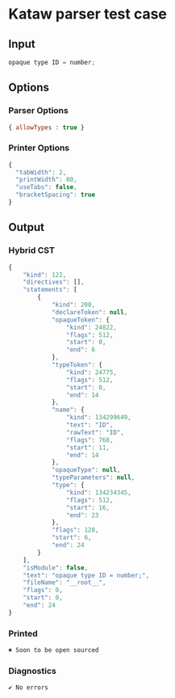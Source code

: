 # Kataw parser test case

## Input

`````js
opaque type ID = number;
`````

## Options

### Parser Options

`````js
{ allowTypes : true }
`````

### Printer Options

`````js
{
  "tabWidth": 2,
  "printWidth": 80,
  "useTabs": false,
  "bracketSpacing": true
}
`````

## Output

### Hybrid CST

```javascript
{
    "kind": 122,
    "directives": [],
    "statements": [
        {
            "kind": 200,
            "declareToken": null,
            "opaqueToken": {
                "kind": 24822,
                "flags": 512,
                "start": 0,
                "end": 6
            },
            "typeToken": {
                "kind": 24775,
                "flags": 512,
                "start": 0,
                "end": 14
            },
            "name": {
                "kind": 134299649,
                "text": "ID",
                "rawText": "ID",
                "flags": 768,
                "start": 11,
                "end": 14
            },
            "opaqueType": null,
            "typeParameters": null,
            "type": {
                "kind": 134234345,
                "flags": 512,
                "start": 16,
                "end": 23
            },
            "flags": 128,
            "start": 6,
            "end": 24
        }
    ],
    "isModule": false,
    "text": "opaque type ID = number;",
    "fileName": "__root__",
    "flags": 0,
    "start": 0,
    "end": 24
}
```

### Printed

```javascript
✖ Soon to be open sourced
```

### Diagnostics

```javascript
✔ No errors
```

